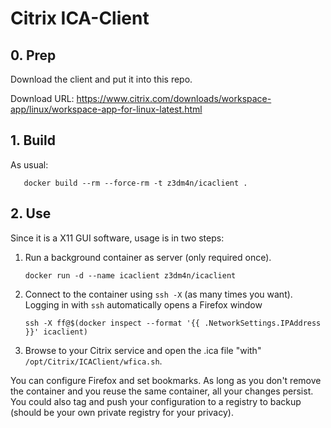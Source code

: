 # Citrix ICA-Client

## 0. Prep

Download the client and put it into this repo.

Download URL:
https://www.citrix.com/downloads/workspace-app/linux/workspace-app-for-linux-latest.html

## 1. Build

As usual:

       docker build --rm --force-rm -t z3dm4n/icaclient .

## 2. Use

Since it is a X11 GUI software, usage is in two steps:

  1. Run a background container as server (only required once).

        `docker run -d --name icaclient z3dm4n/icaclient`

  2. Connect to the container using `ssh -X` (as many times you want).
     Logging in with `ssh` automatically opens a Firefox window

        `ssh -X ff@$(docker inspect --format '{{ .NetworkSettings.IPAddress }}' icaclient)`

  3. Browse to your Citrix service and open the .ica file "with" `/opt/Citrix/ICAClient/wfica.sh`.

You can configure Firefox and set bookmarks. As long as you don't remove the container and you reuse the same container, all your changes persist. You could also tag and push your configuration to a registry to backup (should be your own private registry for your privacy).
